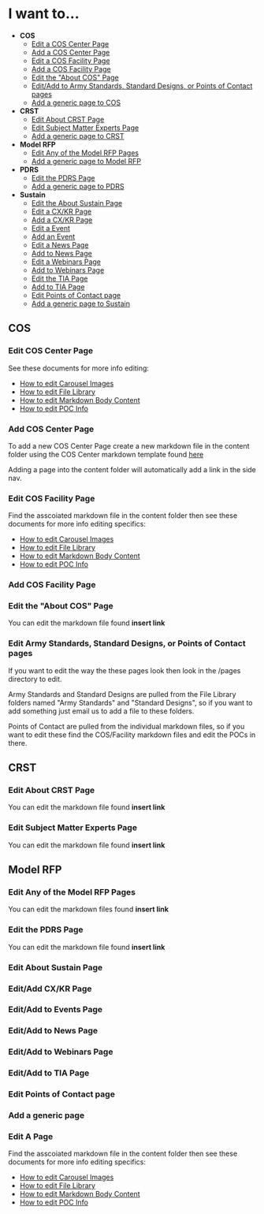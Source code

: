 # I want to...

- **COS**
  - [Edit a COS Center Page](#Edit-A-Page)
  - [Add a COS Center Page]()
  - [Edit a COS Facility Page](#Edit-A-Page)
  - [Add a COS Facility Page]()
  - [Edit the "About COS" Page](#Edit-A-Page)
  - [Edit/Add to Army Standards, Standard Designs, or Points of Contact pages]()
  - [Add a generic page to COS]()
- **CRST**
  - [Edit About CRST Page](#Edit-A-Page)
  - [Edit Subject Matter Experts Page](#Edit-A-Page)
  - [Add a generic page to CRST]()
- **Model RFP**
  - [Edit Any of the Model RFP Pages](#Edit-A-Page)
  - [Add a generic page to Model RFP]()
- **PDRS**
  - [Edit the PDRS Page](#Edit-A-Page)
  - [Add a generic page to PDRS]()
- **Sustain**
  - [Edit the About Sustain Page](#Edit-A-Page)
  - [Edit a CX/KR Page](#Edit-A-Page)
  - [Add a CX/KR Page]()
  - [Edit a Event](#Edit-A-Page)
  - [Add an Event]()
  - [Edit a News Page](#Edit-A-Page)
  - [Add to News Page]()
  - [Edit a Webinars Page](#Edit-A-Page)
  - [Add to Webinars Page]()
  - [Edit the TIA Page]()
  - [Add to TIA Page]()
  - [Edit Points of Contact page]()
  - [Add a generic page to Sustain]()

## COS

### Edit COS Center Page

See these documents for more info editing:

- [How to edit Carousel Images](./edit-carousel-images.md)
- [How to edit File Library](./edit-file-library.md)
- [How to edit Markdown Body Content](./edit-body-markdown.md)
- [How to edit POC Info](./edit-poc-info.md)

### Add COS Center Page

To add a new COS Center Page create a new markdown file in the content folder using the COS Center markdown template found [here]()

Adding a page into the content folder will automatically add a link in the side nav.

### Edit COS Facility Page

Find the asscoiated markdown file in the content folder then see these documents for more info editing specifics:

- [How to edit Carousel Images](./edit-carousel-images.md)
- [How to edit File Library](./edit-file-library.md)
- [How to edit Markdown Body Content](./edit-body-markdown.md)
- [How to edit POC Info](./edit-poc-info.md)

### Add COS Facility Page

### Edit the "About COS" Page

You can edit the markdown file found **insert link**

### Edit Army Standards, Standard Designs, or Points of Contact pages

If you want to edit the way the these pages look then look in the /pages directory to edit.

Army Standards and Standard Designs are pulled from the File Library folders named "Army Standards" and "Standard Designs", so if you want to add something just email us to add a file to these folders.

Points of Contact are pulled from the individual markdown files, so if you want to edit these find the COS/Facility markdown files and edit the POCs in there.

## CRST

### Edit About CRST Page

You can edit the markdown file found **insert link**

### Edit Subject Matter Experts Page

You can edit the markdown file found **insert link**

## Model RFP

### Edit Any of the Model RFP Pages

You can edit the markdown files found **insert link**

### Edit the PDRS Page

You can edit the markdown file found **insert link**

### Edit About Sustain Page

### Edit/Add CX/KR Page

### Edit/Add to Events Page

### Edit/Add to News Page

### Edit/Add to Webinars Page

### Edit/Add to TIA Page

### Edit Points of Contact page

### Add a generic page





### Edit A Page

Find the asscoiated markdown file in the content folder then see these documents for more info editing specifics:

- [How to edit Carousel Images](./edit-carousel-images.md)
- [How to edit File Library](./edit-file-library.md)
- [How to edit Markdown Body Content](./edit-body-markdown.md)
- [How to edit POC Info](./edit-poc-info.md)
